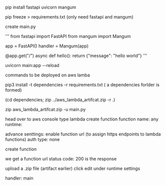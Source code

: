 pip install fastapi uvicorn mangum

pip freeze > requirements.txt (only need fastapi and mangum)

create main.py

'''
from fastapi import FastAPI
from mangum import Mangum

app = FastAPI()
handler = Mangum(app)

@app.get("/")
async def hello():
  return {"message": "hello world"}
'''

uvicorn main:app --reload

commands to be deployed on aws lamba

pip3 install -t dependencies -r requirements.txt ( a dependencies forlder is formed)

(cd dependencies; zip ../aws_lambda_artifcat.zip -r .)

zip aws_lambda_artifcat.zip -u main.py

head over to aws console
type lambda
create function
function name: any
runtime:

advance senttings: enable function url (to assign https endpoints to lambda functions)
auth type: none

create function

we get a function url
status code: 200 is the response

upload a .zip file (artifact earlier)
click edit under runtime settings

handler: main



